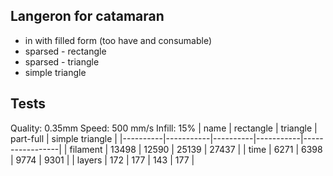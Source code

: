 ## Langeron for catamaran
 - in with filled form (too have and consumable)
 - sparsed - rectangle
 - sparsed - triangle
 - simple triangle


## Tests

Quality: 0.35mm
Speed:   500 mm/s
Infill:  15%
| name     | rectangle | triangle | part-full | simple triangle |
|----------|-----------|----------|-----------|-----------------|
| filament | 13498     | 12590    | 25139     | 27437           | 
| time     | 6271      | 6398     | 9774      | 9301            |
| layers   | 172       | 177      | 143       | 177             |

